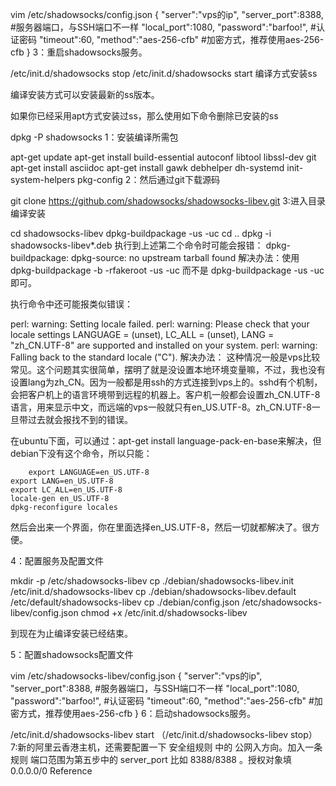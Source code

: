 
vim /etc/shadowsocks/config.json
{
 "server":"vps的ip",
 "server_port":8388, #服务器端口，与SSH端口不一样
 "local_port":1080,
 "password":"barfoo!", #认证密码
 "timeout":60,
 "method":"aes-256-cfb" #加密方式，推荐使用aes-256-cfb
 }
3：重启shadowsocks服务。

/etc/init.d/shadowsocks stop
/etc/init.d/shadowsocks start
编译方式安装ss

编译安装方式可以安装最新的ss版本。

如果你已经采用apt方式安装过ss，那么使用如下命令删除已安装的ss

dpkg -P shadowsocks
1：安装编译所需包

apt-get update
apt-get install build-essential autoconf libtool libssl-dev git
apt-get install asciidoc
apt-get install gawk debhelper dh-systemd init-system-helpers pkg-config
2：然后通过git下载源码

git clone https://github.com/shadowsocks/shadowsocks-libev.git
3:进入目录编译安装

cd shadowsocks-libev
dpkg-buildpackage -us -uc
cd ..
dpkg -i shadowsocks-libev*.deb
执行到上述第二个命令时可能会报错：
dpkg-buildpackage: dpkg-source: no upstream tarball found
解决办法：使用
dpkg-buildpackage -b -rfakeroot -us -uc
而不是
dpkg-buildpackage -us -uc
即可。

执行命令中还可能报类似错误：

perl: warning: Setting locale failed.
perl: warning: Please check that your locale settings
LANGUAGE = (unset),
LC_ALL = (unset),
LANG = "zh_CN.UTF-8"
are supported and installed on your system.
perl: warning: Falling back to the standard locale ("C").
解决办法：
这种情况一般是vps比较常见。这个问题其实很简单，摆明了就是没设置本地环境变量嘛，不过，我也没有设置lang为zh_CN。因为一般都是用ssh的方式连接到vps上的。sshd有个机制，会把客户机上的语言环境带到远程的机器上。客户机一般都会设置zh_CN.UTF-8语言，用来显示中文，而远端的vps一般就只有en_US.UTF-8。zh_CN.UTF-8一旦带过去就会报找不到的错误。

在ubuntu下面，可以通过：apt-get install language-pack-en-base来解决，但debian下没有这个命令，所以只能：

        export LANGUAGE=en_US.UTF-8
 	export LANG=en_US.UTF-8
 	export LC_ALL=en_US.UTF-8
 	locale-gen en_US.UTF-8
 	dpkg-reconfigure locales
然后会出来一个界面，你在里面选择en_US.UTF-8，然后一切就都解决了。很方便。

4：配置服务及配置文件

mkdir -p /etc/shadowsocks-libev
cp ./debian/shadowsocks-libev.init /etc/init.d/shadowsocks-libev
cp ./debian/shadowsocks-libev.default /etc/default/shadowsocks-libev
cp ./debian/config.json /etc/shadowsocks-libev/config.json
chmod +x /etc/init.d/shadowsocks-libev

到现在为止编译安装已经结束。

5：配置shadowsocks配置文件

vim /etc/shadowsocks-libev/config.json
{
"server":"vps的ip",
"server_port":8388, #服务器端口，与SSH端口不一样
"local_port":1080,
"password":"barfoo!", #认证密码
"timeout":60,
"method":"aes-256-cfb" #加密方式，推荐使用aes-256-cfb
}
6：启动shadowsocks服务。

/etc/init.d/shadowsocks-libev start
（/etc/init.d/shadowsocks-libev stop）
7:新的阿里云香港主机，还需要配置一下 安全组规则 中的 公网入方向。加入一条规则 端口范围为第五步中的
server_port 比如 8388/8388 。授权对象填0.0.0.0/0
Reference
